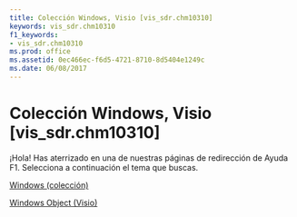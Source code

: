 ```yaml
---
title: Colección Windows, Visio [vis_sdr.chm10310]
keywords: vis_sdr.chm10310
f1_keywords:
- vis_sdr.chm10310
ms.prod: office
ms.assetid: 0ec466ec-f6d5-4721-8710-8d5404e1249c
ms.date: 06/08/2017
---
```





# Colección Windows, Visio [vis_sdr.chm10310]

¡Hola! Has aterrizado en una de nuestras páginas de redirección de Ayuda F1. Selecciona a continuación el tema que buscas.


 [Windows (colección)](http://msdn.microsoft.com/library/windows-object-visio%28Office.15%29.aspx)


 [Windows Object (Visio)](http://msdn.microsoft.com/library/7151eb44-29cd-877d-d885-d1e0ab5498ed.aspx)

